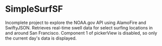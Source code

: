 # SimpleSurfSF


Incomplete project to explore the NOAA.gov API using AlamoFire and SwiftyJSON. 
Retrieves real-time swell data for select surfing locations in and around San Francisco.
Component 1 of pickerView is disabled, so only the current day's data is displayed. 
